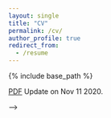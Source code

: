 ```yaml
---
layout: single
title: "CV"
permalink: /cv/
author_profile: true
redirect_from:
  - /resume
---
```


{% include base_path %}

[PDF](https://aliciachenw.github.io/files/CV.pdf) Update on Nov 11 2020.

<!-- Education
======
* M.S. in Robotics, Carnegie Mellon University, 2021 (expected)
  * GPA: 4.17/4.33
  * Selected Courses: Computer Vision, Medical Image Analysis, Mechanics of Manipulation, SLAM, Deep Learning
* B.S. in Theoretical and Applied Mechanics, Peking University, 2019
  * GPA: 3.78/4.00
  * Selected Courses:
    * Mathematics: Advanced Calculus, Advanced Algebra, Probability and Mathematical Statistics, Ordinary Differential Equations, Methematical Physics, Information Theory, Applied Stochastic Processes, Foundations of Machine Learning
    * Mechanics: Theoretical Mechanics, Advanced Dynamics, Mechanics of Materials, Theory of Elasticity, Theory of Vibration
    * Programming and numerical methods: Data Structure and Algorithm, Numerical Analysis, Finite Element Methods, Computational Fluid Dynamics
    * Other engineering: Circuits and Electronics, Principles of Automatic Control, Fundamentals of Medical Imaging, Engineering CAD

Research Experience
======
* Graduate Research Assistant (Oct 2019 - Present)
  * Biomedical Image Guidance Lab, Carnegie Mellon University
    * Supervisor: Dr. John Galeotti
  * Research topics:
    * Researching vision-based tracking for autonomous robotic needle insertion in collaboration with a research group and physicians.
    * Developing a novel optical-flow based tissue motion segmentation algorithm for needle localization.
    * Designing a needle tracking algorithm that fuses ultrasound-based needle detection algorithms and robotics kinematics to trackthe needle robustly under various visibility.
    * Building a real-time bent needle C++/Python binding tracking algorithm.


* Undergraduate Research Assistant (Sep 2017 - Jun 2019)
  * Robotics Research Group, Peking University
  * Research topics: 
    * Machine learning and intelligent assistive devices 
    * Inertial measurement unit-based human movement measurement
    * Sensor fusion
  * Supervisor: Professor Qining Wang

* Visiting Research Assitant (Jul 2018 - Sep 2018)
  * Biomechatronics Lab, UCLA
  * Research topics: 
    * Inertial measurement unit-based human movement measurement
    * Unsupervised learning motion pattern
    * Machine learning in motion intent recognition
  * Supervisor: Professor Veronica J. Santos

Publications
======
* Wang Q. et al. (2020). An Underwater Lower-Extremity Soft Exoskeleton for Breaststroke Assistance. IEEE Transactions on Medical Robotics and Bionics, doi: 10.1109/TMRB.2020.2993360.

* Feng, Y., Chen, W., & Wang, Q. (2019). A strain gauge based locomotion mode recognition method using convolutional neural network. Advanced Robotics, 33(5), 254-263.

* Mai, J., Chen, W., Zhang, S., Xu, D., & Wang, Q. (2018, October). Performance analysis of hardware acceleration for locomotion mode recognition in robotic prosthetic control. In 2018 IEEE International Conference on Cyborg and Bionic Systems (CBS) (pp. 607-611). IEEE.


Skills
======
* Programming: Python, C, C++
* Tools: Matlab, Latex
* Languages: English(fluent), Chinese(native speaker), Cantonese(fluent)


  
<!-- Talks
======
  <ul>{% for post in site.talks %}
    {% include archive-single-talk-cv.html %}
  {% endfor %}</ul> -->
  
<!-- Teaching
======
* Extra class tutor (Sep 2018 - Jun 2019)
  * College of Engineering, Peking University
  * Introduction to Computation in Fall 2018 (about 20 freshmen) 
  * Mathematics in Engineering in Spring 2019 (about 10 sophomores) -->
  
<!-- Service and leadership
======
* Currently signed in to 43 different slack teams --> -->

